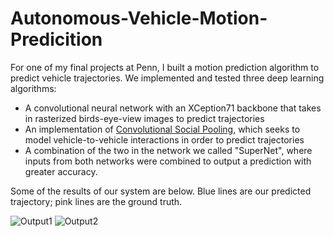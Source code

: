 # Autonomous-Vehicle-Motion-Predicition

For one of my final projects at Penn, I built a motion prediction algorithm to predict vehicle trajectories. We implemented and tested three deep learning algorithms:

* A convolutional neural network with an XCeption71 backbone that takes in rasterized birds-eye-view images to predict trajectories
* An implementation of [Convolutional Social Pooling](https://arxiv.org/abs/1805.06771), which seeks to model vehicle-to-vehicle interactions in order to predict trajectories
* A combination of the two in the network we called "SuperNet", where inputs from both networks were combined to output a prediction with greater accuracy.


Some of the results of our system are below. Blue lines are our predicted trajectory; pink lines are the ground truth.

![Output1](outputs/SuperNetV2Output2.png.jpg?raw=true "Title")
![Output2](outputs/SuperNetV2Output1.png.jpg?raw=true "Title")

